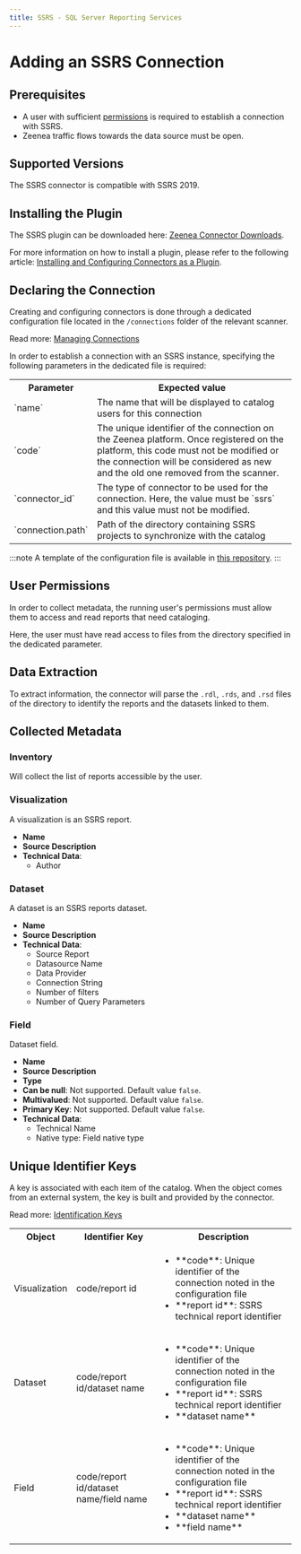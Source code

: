 ```yaml
---
title: SSRS - SQL Server Reporting Services
---
```


# Adding an SSRS Connection

## Prerequisites

* A user with sufficient [permissions](#user-permissions) is required to establish a connection with SSRS.  
* Zeenea traffic flows towards the data source must be open. 

## Supported Versions

The SSRS connector is compatible with SSRS 2019. 

## Installing the Plugin

The SSRS plugin can be downloaded here: [Zeenea Connector Downloads](./zeenea-connectors-list.md).

For more information on how to install a plugin, please refer to the following article: [Installing and Configuring Connectors as a Plugin](./zeenea-connectors-install-as-plugin.md).

## Declaring the Connection
  
Creating and configuring connectors is done through a dedicated configuration file located in the `/connections` folder of the relevant scanner.
 
Read more: [Managing Connections](./zeenea-managing-connections.md)
 
In order to establish a connection with an SSRS instance, specifying the following parameters in the dedicated file is required:
 
<table>
  <tr>
    <th>Parameter</th>
    <th>Expected value</th>
  </tr>
  <tr>
    <td>`name`</td>
    <td>The name that will be displayed to catalog users for this connection</td>
  </tr>
  <tr>
    <td>`code`</td>
    <td>The unique identifier of the connection on the Zeenea platform. Once registered on the platform, this code must not be modified or the connection will be considered as new and the old one removed from the scanner.</td>
  </tr>
  <tr>
    <td>`connector_id`</td>
    <td>The type of connector to be used for the connection. Here, the value must be `ssrs` and this value must not be modified.</td>
  </tr>
  <tr>
    <td>`connection.path`</td>
    <td>Path of the directory containing SSRS projects to synchronize with the catalog</td>
  </tr>
</table>

:::note
A template of the configuration file is available in [this repository](https://github.com/zeenea/connector-conf-templates/tree/main/templates).
:::

## User Permissions

In order to collect metadata, the running user's permissions must allow them to access and read reports that need cataloging. 

Here, the user must have read access to files from the directory specified in the dedicated parameter.

## Data Extraction

To extract information, the connector will parse the `.rdl`, `.rds`, and `.rsd` files of the directory to identify the reports and the datasets linked to them.

## Collected Metadata

### Inventory

Will collect the list of reports accessible by the user.  

### Visualization

A visualization is an SSRS report.

* **Name**
* **Source Description**
* **Technical Data**:
  * Author

### Dataset

A dataset is an SSRS reports dataset. 

* **Name**
* **Source Description**
* **Technical Data**:
  * Source Report
  * Datasource Name
  * Data Provider
  * Connection String
  * Number of filters
  * Number of Query Parameters

### Field

Dataset field. 

* **Name**
* **Source Description**
* **Type**
* **Can be null**: Not supported. Default value `false`.
* **Multivalued**: Not supported. Default value `false`.
* **Primary Key**: Not supported. Default value `false`.
* **Technical Data**:
  * Technical Name
  * Native type: Field native type

## Unique Identifier Keys

A key is associated with each item of the catalog. When the object comes from an external system, the key is built and provided by the connector.

Read more: [Identification Keys](./zeenea-identification-keys.md)

<table>
  <tr><th>Object</th><th>Identifier Key</th><th>Description</th></tr>
  <tr>
    <td>Visualization</td>
    <td>code/report id</td>
    <td>
      <ul>
        <li>**code**:  Unique identifier of the connection noted in the configuration file</li>
        <li>**report id**: SSRS technical report identifier</li>
      </ul>
    </td>
  </tr>
  <tr>
    <td>Dataset</td>
    <td>code/report id/dataset name</td>
    <td>
      <ul>
        <li>**code**:  Unique identifier of the connection noted in the configuration file</li>
        <li>**report id**: SSRS technical report identifier</li>
        <li>**dataset name**</li>
      </ul>
    </td>
  </tr>
  <tr>
    <td>Field</td>
    <td>code/report id/dataset name/field name</td>
    <td>
      <ul>
        <li>**code**:  Unique identifier of the connection noted in the configuration file</li>
        <li>**report id**: SSRS technical report identifier</li>
        <li>**dataset name**</li>
        <li>**field name**</li>
      </ul>
    </td>
  </tr>
</table>
